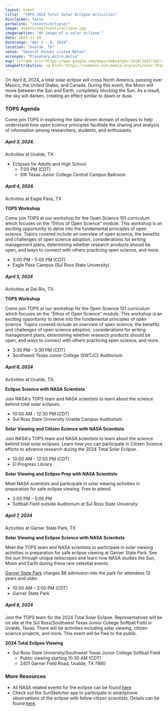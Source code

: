 ```yaml
---
layout: event
title:  "TOPS 2024 Total Solar Eclipse Activities"
disclaimer: false
permalink: "/events/eclipse/"
image: assets/img/events/eclipse.jpg
imagecaption: "An image of a solar eclipse."
date: 2023-11-20
daterange: "Apr 3 - 8, 2024"
location: "Uvalde, TX"
venue: "Several Venues Listed Below"
acronyms: "Planetary,Astro,Helio"
map: <iframe src="https://www.google.com/maps/embed?pb=!1m18!1m12!1m3!1d62542.797075592076!2d-99.79996562205729!3d29.210134972682102!2m3!1f0!2f0!3f0!3m2!1i1024!2i768!4f13.1!3m3!1m2!1s0x865ee140326f39dd%3A0xa5b0b5d62bab238c!2sUvalde%2C%20TX%2078801!5e0!3m2!1sen!2sus!4v1706203388227!5m2!1sen!2sus" width="600" height="450" style="border:0;" allowfullscreen="" loading="lazy" referrerpolicy="no-referrer-when-downgrade"></iframe>
imageattribution: <a href="https://commons.wikimedia.org/wiki/User:Thammarith">Thammarith Likittheerameth</a>, <a href="https://commons.wikimedia.org/wiki/File:2019-12-26_Annular-Solar-Eclipse-in-Singapore.jpg">2019-12-26 Annular-Solar-Eclipse-in-Singapore</a>, <a href="https://creativecommons.org/licenses/by-sa/4.0/legalcode" rel="license">CC BY-SA 4.0</a>
---
```


On April 8, 2024, a total solar eclipse will cross North America, passing over Mexico, the United States, and Canada. During this event, the Moon will move between the Sun and Earth, completely blocking the Sun. As a result, the sky will darken, creating an effect similar to dawn or dusk.  

### TOPS Agenda

Come join TOPS in exploring the data-driven domain of eclipses to help understand how open science principles facilitate the sharing and analysis of information among researchers, students, and enthusiasts.

##### April 3, 2024.

Activities at Uvalde, TX

- Eclipses for Adults and High School
  - 7:00 PM (CDT)
  - SW Texas Junior College Central Campus Ballroom


##### April 4, 2024.

Activities at Eagle Pass, TX

**TOPS Workshop**

Come join TOPS at our workshop for the Open Science 101 curriculum which focuses on the "Ethos of Open Science" module.  This workshop is an exciting opportunity to delve into the fundamental principles of open science.  Topics covered include an overview of open science, the benefits and challenges of open science adoption, considerations for writing management plans, determining whether research products should be open, and ways to connect with others practicing open science, and more.

- 3:00 PM – 5:00 PM (CDT)
- Eagle Pass Campus (Sul Ross State University)
  
##### April 5, 2024

Activities at Del Rio, TX.

**TOPS Workshop**

Come join TOPS at our workshop for the Open Science 101 curriculum which focuses on the "Ethos of Open Science" module.  This workshop is an exciting opportunity to delve into the fundamental principles of open science.  Topics covered include an overview of open science, the benefits and challenges of open science adoption, considerations for writing management plans, determining whether research products should be open, and ways to connect with others practicing open science, and more.

- 3:30 PM - 5:30 PM (CDT)
- Southwest Texas Junior College (SWTJC) Auditorium
  
##### April 6, 2024

Activities at Uvalde, TX.

**Eclipse Science with NASA Scientists**

Join NASA's TOPS team and NASA scientists to learn about the science behind total solar eclipses.  
- 10:00 AM - 12:30 PM (CDT)
- Sul Ross State University Uvalde Campus Auditorium

**Solar Viewing and Citizen Science with NASA Scientists**

Join NASA's TOPS team and NASA scientists to learn about the science behind total solar eclipses. Learn how you can participate in Citizen Science efforts to advance research during the 2024 Total Solar Eclipse.
- 10:00 AM - 12:00 PM (CDT)
- El Progreso Library

**Solar Viewing and Eclipse Prep with NASA Scientists**

Meet NASA scientists and participate in solar viewing activities in preparation for safe eclipse viewing.  Free to attend.
- 2:00 PM – 5:00 PM 
- Softball Field outside Auditorium at Sul Ross State University

##### April 7, 2024

Activities at Garner State Park, TX.

**Solar Viewing and Eclipse Science with NASA Scientists**

Meet the TOPS team and NASA scientists to participate in solar viewing activities in preparation for safe eclipse viewing at Garner State Park. See the sun through unique telescopes and learn how NASA studies the Sun, Moon and Earth during these rare celestial events. 

[Garner State Park](https://tpwd.texas.gov/state-parks/garner/fees-facilities/entrance-fees) charges $8 admission into the park for attendees  13 years and older.

- 10:00 AM – 2:00 PM (CDT)
- Garner State Park

##### April 8, 2024

Join the TOPS team for the 2024 Total Solar Eclipse. Representatives will be on site at the Sul Ross/Southwest Texas Junior College Softball Field in Uvalde, Texas. There will be activities including solar viewing, citizen science projects, and more. This event will be free to the public. 

**2024 Total Eclipse Viewing**

- Sul Ross State University/Southwest Texas Junior College Softball Field
  - Public viewing starting 10:30 AM (CDT)
  - 2401 Garner Field Road, Uvalde, TX 7880

### More Resources

- All NASA related events for the eclipse can be found [here](https://science.nasa.gov/eclipses/events/)
- Check out the SunSketcher app to participate in smartphone observations of the eclipse with fellow citizen scientists.  Details can be found [here](https://sunsketcher.org/index.php).